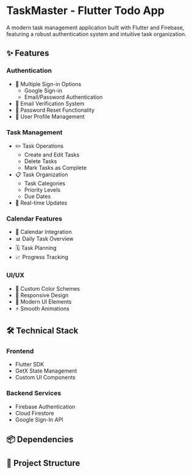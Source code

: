 # TaskMaster - Flutter Todo App

A modern task management application built with Flutter and Firebase, featuring a robust authentication system and intuitive task organization.

## ✨ Features

### Authentication
- 🔐 Multiple Sign-in Options
  - Google Sign-in
  - Email/Password Authentication
- 📧 Email Verification System
- 🔑 Password Reset Functionality
- 👤 User Profile Management

### Task Management
- ✏️ Task Operations
  - Create and Edit Tasks
  - Delete Tasks
  - Mark Tasks as Complete
- 📋 Task Organization
  - Task Categories
  - Priority Levels
  - Due Dates
- 🔄 Real-time Updates

### Calendar Features
- 📅 Calendar Integration
- 📊 Daily Task Overview
- 🗓️ Task Planning
- 📈 Progress Tracking

### UI/UX
- 🎨 Custom Color Schemes
- 📱 Responsive Design
- 🌈 Modern UI Elements
- ⚡ Smooth Animations

## 🛠️ Technical Stack

### Frontend
- Flutter SDK
- GetX State Management
- Custom UI Components

### Backend Services
- Firebase Authentication
- Cloud Firestore
- Google Sign-In API

## 📦 Dependencies

## 📁 Project Structure

